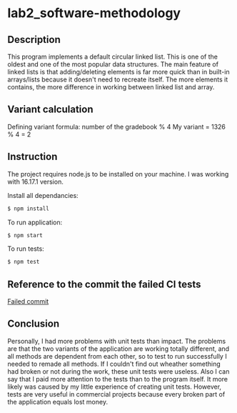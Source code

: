 # lab2_software-methodology

## Description
This program implements a default circular linked list. This is one of the oldest and one of the most popular data structures. 
The main feature of linked lists is that adding/deleting elements is far more quick than in built-in arrays/lists because it doesn't need to
recreate itself. The more elements it contains, the more difference in working between linked list and array.

## Variant calculation
Defining variant formula: number of the gradebook % 4
My variant = 1326 % 4 = 2

## Instruction
The project requires node.js to be installed on your machine. I was working with 16.17.1 version.

Install all dependancies:
```bash
$ npm install
```

To run application:
```bash
$ npm start
```

To run tests:
```bash
$ npm test
```

## Reference to the commit the failed CI tests
[Failed commit](https://github.com/crazysparrow69/lab2_software-methodology/commit/b6cc4b65112f570316863b665be9699439e25a40)

## Conclusion
Personally, I had more problems with unit tests than impact. The problems are that the two variants of the application
are working totally different, and all methods are dependent from each other, so to test to run successfully I needed to
remade all methods. If I couldn't find out wheather something had broken or not during the work, these unit tests were useless.
Also I can say that I paid more attention to the tests than to the program itself. It more likely was caused by my little
experience of creating unit tests.
However, tests are very useful in commercial projects because every broken part of the application equals lost money.
